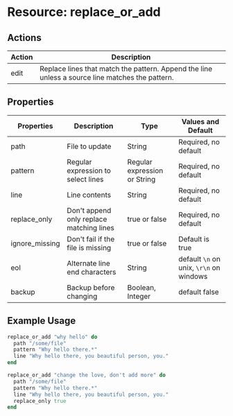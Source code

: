 # Resource: replace_or_add

## Actions

| Action | Description                                                                                     |
| ------ | ----------------------------------------------------------------------------------------------- |
| edit   | Replace lines that match the pattern. Append the line unless a source line matches the pattern. |

## Properties

| Properties     | Description                              | Type                         | Values and Default                      |
| -------------- | ---------------------------------------- | ---------------------------- | --------------------------------------- |
| path           | File to update                           | String                       | Required, no default                    |
| pattern        | Regular expression to select lines       | Regular expression or String | Required, no default                    |
| line           | Line contents                            | String                       | Required, no default                    |
| replace_only   | Don't append only replace matching lines | true or false                | Required, no default                    |
| ignore_missing | Don't fail if the file is missing        | true or false                | Default is true                         |
| eol            | Alternate line end characters            | String                       | default `\n` on unix, `\r\n` on windows |
| backup         | Backup before changing                   | Boolean, Integer             | default false                           |

## Example Usage

```ruby
replace_or_add "why hello" do
  path "/some/file"
  pattern "Why hello there.*"
  line "Why hello there, you beautiful person, you."
end
```

```ruby
replace_or_add "change the love, don't add more" do
  path "/some/file"
  pattern "Why hello there.*"
  line "Why hello there, you beautiful person, you."
  replace_only true
end
```
